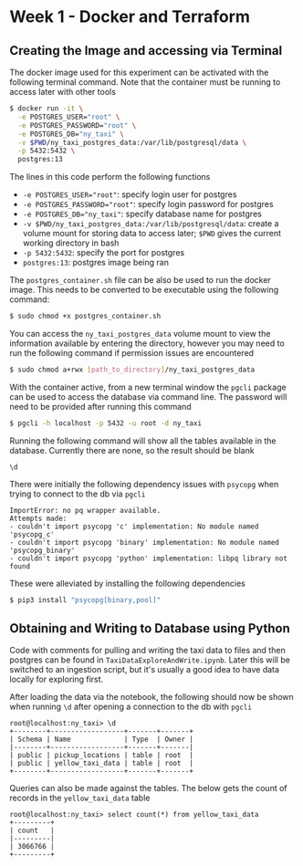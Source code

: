 # Week 1 - Docker and Terraform

## Creating the Image and accessing via Terminal

The docker image used for this experiment can be activated with the following terminal command. Note that the container must be running to access later with other tools
```bash
$ docker run -it \
  -e POSTGRES_USER="root" \
  -e POSTGRES_PASSWORD="root" \
  -e POSTGRES_DB="ny_taxi" \
  -v $PWD/ny_taxi_postgres_data:/var/lib/postgresql/data \
  -p 5432:5432 \
  postgres:13
```

The lines in this code perform the following functions
* `-e POSTGRES_USER="root"`: specify login user for postgres
* `-e POSTGRES_PASSWORD="root"`: specify login password for postgres
* `-e POSTGRES_DB="ny_taxi"`: specify database name for postgres
* `-v $PWD/ny_taxi_postgres_data:/var/lib/postgresql/data`: create a volume mount for storing data to access later; `$PWD` gives the current working directory in bash
* `-p 5432:5432`: specify the port for postgres
* `postgres:13`: postgres image being ran

The `postgres_container.sh` file can be also be used to run the docker image. This needs to be converted to be executable using the following command:
```bash
$ sudo chmod +x postgres_container.sh
```

You can access the `ny_taxi_postgres_data` volume mount to view the information available by entering the directory, however you may need to run the following command if permission issues are encountered
```bash
$ sudo chmod a+rwx [path_to_directory]/ny_taxi_postgres_data
```

With the container active, from a new terminal window the `pgcli` package can be used to access the database via command line. The password will need to be provided after running this command
```bash
$ pgcli -h localhost -p 5432 -u root -d ny_taxi
```

Running the following command will show all the tables available in the database. Currently there are none, so the result should be blank
```postgres
\d
```

There were initially the following dependency issues with `psycopg` when trying to connect to the db via `pgcli`
```
ImportError: no pq wrapper available.
Attempts made:
- couldn't import psycopg 'c' implementation: No module named 'psycopg_c'
- couldn't import psycopg 'binary' implementation: No module named 'psycopg_binary'
- couldn't import psycopg 'python' implementation: libpq library not found
```

These were alleviated by installing the following dependencies
```bash
$ pip3 install "psycopg[binary,pool]"
```

## Obtaining and Writing to Database using Python

Code with comments for pulling and writing the taxi data to files and then postgres can be found in `TaxiDataExploreAndWrite.ipynb`. Later this will be switched to an ingestion script, but it's usually a good idea to have data locally for exploring first.

After loading the data via the notebook, the following should now be shown when running `\d` after opening a connection to the db with `pgcli`

```
root@localhost:ny_taxi> \d
+--------+------------------+-------+-------+
| Schema | Name             | Type  | Owner |
|--------+------------------+-------+-------|
| public | pickup_locations | table | root  |
| public | yellow_taxi_data | table | root  |
+--------+------------------+-------+-------+
```

Queries can also be made against the tables. The below gets the count of records in the `yellow_taxi_data` table

```
root@localhost:ny_taxi> select count(*) from yellow_taxi_data
+---------+
| count   |
|---------|
| 3066766 |
+---------+
```
